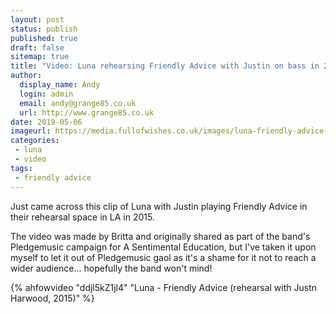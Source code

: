 ```yaml
---
layout: post
status: publish
published: true
draft: false
sitemap: true
title: "Video: Luna rehearsing Friendly Advice with Justin on bass in 2015"
author:
  display_name: Andy
  login: admin
  email: andy@grange85.co.uk
  url: http://www.grange85.co.uk
date: 2019-05-06
imageurl: https://media.fullofwishes.co.uk/images/luna-friendly-advice-2015-w-justin.png
categories:
 - luna
 - video
tags:
 - friendly advice
---
```

<p class="lead">Just came across this clip of Luna with Justin playing Friendly Advice in their rehearsal space in LA in 2015.</p>

<p>The video was made by Britta and originally shared as part of the band's Pledgemusic campaign for A Sentimental Education, but I've taken it upon myself to let it out of Pledgemusic gaol as it's a shame for it not to reach a wider audience... hopefully the band won't mind!</p>

{% ahfowvideo "ddjl5kZ1jl4" "Luna - Friendly Advice (rehearsal with Justn Harwood, 2015)" %}

